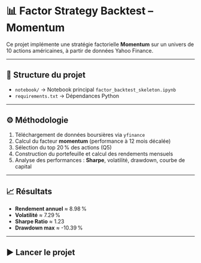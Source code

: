 # 📊 Factor Strategy Backtest – Momentum

Ce projet implémente une stratégie factorielle **Momentum** sur un univers de 10 actions américaines, à partir de données Yahoo Finance.

---

## 📁 Structure du projet

- `notebook/` → Notebook principal `factor_backtest_skeleton.ipynb`
- `requirements.txt` → Dépendances Python

---

## ⚙️ Méthodologie

1. Téléchargement de données boursières via `yfinance`
2. Calcul du facteur **momentum** (performance à 12 mois décalée)
3. Sélection du top 20 % des actions (Q5)
4. Construction du portefeuille et calcul des rendements mensuels
5. Analyse des performances : **Sharpe**, volatilité, drawdown, courbe de capital

---

## 📈 Résultats

- **Rendement annuel** ≈ 8.98 %
- **Volatilité** ≈ 7.29 %
- **Sharpe Ratio** ≈ 1.23
- **Drawdown max** ≈ -10.39 %

---

## ▶️ Lancer le projet


